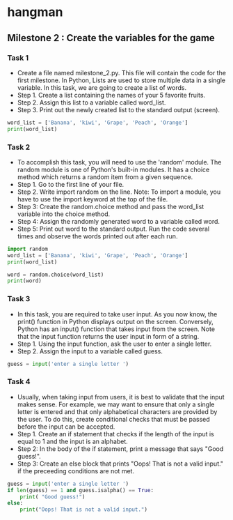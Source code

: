 # hangman

## Milestone 2 : Create the variables for the game

### Task 1

- Create a file named milestone_2.py. This file will contain the code for the first milestone. In Python, Lists are used to store multiple data in a single variable. In this task, we are going to create a list of words.
- Step 1. Create a list containing the names of your 5 favorite fruits.
- Step 2. Assign this list to a variable called word_list.
- Step 3. Print out the newly created list to the standard output (screen).

```python
word_list = ['Banana', 'kiwi', 'Grape', 'Peach', 'Orange']
print(word_list)
```

### Task 2

- To accomplish this task, you will need to use the 'random' module. The random module is one of Python's built-in modules. It has a choice method which returns a random item from a given sequence.
- Step 1. Go to the first line of your file.
- Step 2. Write import random on the line. Note: To import a module, you have to use the import keyword at the top of the file.
- Step 3: Create the random.choice method and pass the word_list variable into the choice method.
- Step 4: Assign the randomly generated word to a variable called word.
- Step 5: Print out word to the standard output. Run the code several times and observe the words printed out after each run.

```python
import random
word_list = ['Banana', 'kiwi', 'Grape', 'Peach', 'Orange']
print(word_list)

word = random.choice(word_list)
print(word)
```

### Task 3 

- In this task, you are required to take user input. As you now know, the print() function in Python displays output on the screen. Conversely, Python has an input() function that takes input from the screen. Note that the input function returns the user input in form of a string.
- Step 1. Using the input function, ask the user to enter a single letter.
- Step 2. Assign the input to a variable called guess.

```python 
guess = input('enter a single letter ')
```

### Task 4 

- Usually, when taking input from users, it is best to validate that the input makes sense. For example, we may want to ensure that only a single letter is entered and that only alphabetical characters are provided by the user. To do this, create conditional checks that must be passed before the input can be accepted.
- Step 1. Create an if statement that checks if the length of the input is equal to 1 and the input is an alphabet.
- Step 2: In the body of the if statement, print a message that says "Good guess!".
- Step 3: Create an else block that prints "Oops! That is not a valid input." if the preceeding conditions are not met.

```python
guess = input('enter a single letter ')
if len(guess) == 1 and guess.isalpha() == True:
    print( "Good guess!")
else:
    print("Oops! That is not a valid input.")
```